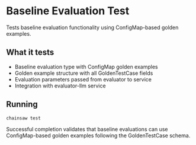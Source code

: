 # Baseline Evaluation Test

Tests baseline evaluation functionality using ConfigMap-based golden examples.

## What it tests
- Baseline evaluation type with ConfigMap golden examples
- Golden example structure with all GoldenTestCase fields
- Evaluation parameters passed from evaluator to service
- Integration with evaluator-llm service

## Running
```bash
chainsaw test
```

Successful completion validates that baseline evaluations can use ConfigMap-based golden examples following the GoldenTestCase schema.